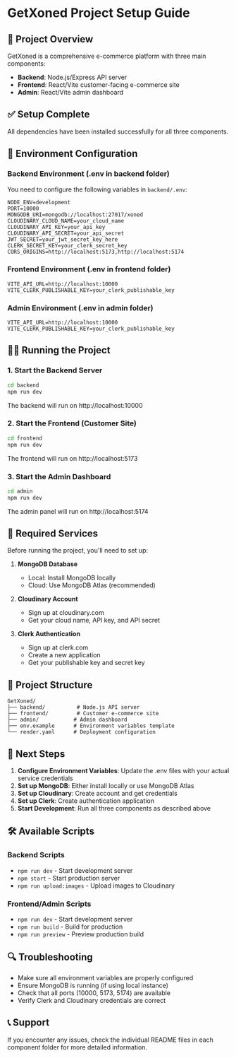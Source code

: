 # GetXoned Project Setup Guide

## 🚀 Project Overview
GetXoned is a comprehensive e-commerce platform with three main components:
- **Backend**: Node.js/Express API server
- **Frontend**: React/Vite customer-facing e-commerce site
- **Admin**: React/Vite admin dashboard

## ✅ Setup Complete
All dependencies have been installed successfully for all three components.

## 🔧 Environment Configuration

### Backend Environment (.env in backend folder)
You need to configure the following variables in `backend/.env`:

```env
NODE_ENV=development
PORT=10000
MONGODB_URI=mongodb://localhost:27017/xoned
CLOUDINARY_CLOUD_NAME=your_cloud_name
CLOUDINARY_API_KEY=your_api_key
CLOUDINARY_API_SECRET=your_api_secret
JWT_SECRET=your_jwt_secret_key_here
CLERK_SECRET_KEY=your_clerk_secret_key
CORS_ORIGINS=http://localhost:5173,http://localhost:5174
```

### Frontend Environment (.env in frontend folder)
```env
VITE_API_URL=http://localhost:10000
VITE_CLERK_PUBLISHABLE_KEY=your_clerk_publishable_key
```

### Admin Environment (.env in admin folder)
```env
VITE_API_URL=http://localhost:10000
VITE_CLERK_PUBLISHABLE_KEY=your_clerk_publishable_key
```

## 🏃‍♂️ Running the Project

### 1. Start the Backend Server
```bash
cd backend
npm run dev
```
The backend will run on http://localhost:10000

### 2. Start the Frontend (Customer Site)
```bash
cd frontend
npm run dev
```
The frontend will run on http://localhost:5173

### 3. Start the Admin Dashboard
```bash
cd admin
npm run dev
```
The admin panel will run on http://localhost:5174

## 🔑 Required Services

Before running the project, you'll need to set up:

1. **MongoDB Database**
   - Local: Install MongoDB locally
   - Cloud: Use MongoDB Atlas (recommended)

2. **Cloudinary Account**
   - Sign up at cloudinary.com
   - Get your cloud name, API key, and API secret

3. **Clerk Authentication**
   - Sign up at clerk.com
   - Create a new application
   - Get your publishable key and secret key

## 📁 Project Structure
```
GetXoned/
├── backend/          # Node.js API server
├── frontend/         # Customer e-commerce site
├── admin/           # Admin dashboard
├── env.example      # Environment variables template
└── render.yaml      # Deployment configuration
```

## 🚀 Next Steps

1. **Configure Environment Variables**: Update the .env files with your actual service credentials
2. **Set up MongoDB**: Either install locally or use MongoDB Atlas
3. **Set up Cloudinary**: Create account and get credentials
4. **Set up Clerk**: Create authentication application
5. **Start Development**: Run all three components as described above

## 🛠️ Available Scripts

### Backend Scripts
- `npm run dev` - Start development server
- `npm start` - Start production server
- `npm run upload:images` - Upload images to Cloudinary

### Frontend/Admin Scripts
- `npm run dev` - Start development server
- `npm run build` - Build for production
- `npm run preview` - Preview production build

## 🔍 Troubleshooting

- Make sure all environment variables are properly configured
- Ensure MongoDB is running (if using local instance)
- Check that all ports (10000, 5173, 5174) are available
- Verify Clerk and Cloudinary credentials are correct

## 📞 Support

If you encounter any issues, check the individual README files in each component folder for more detailed information.
